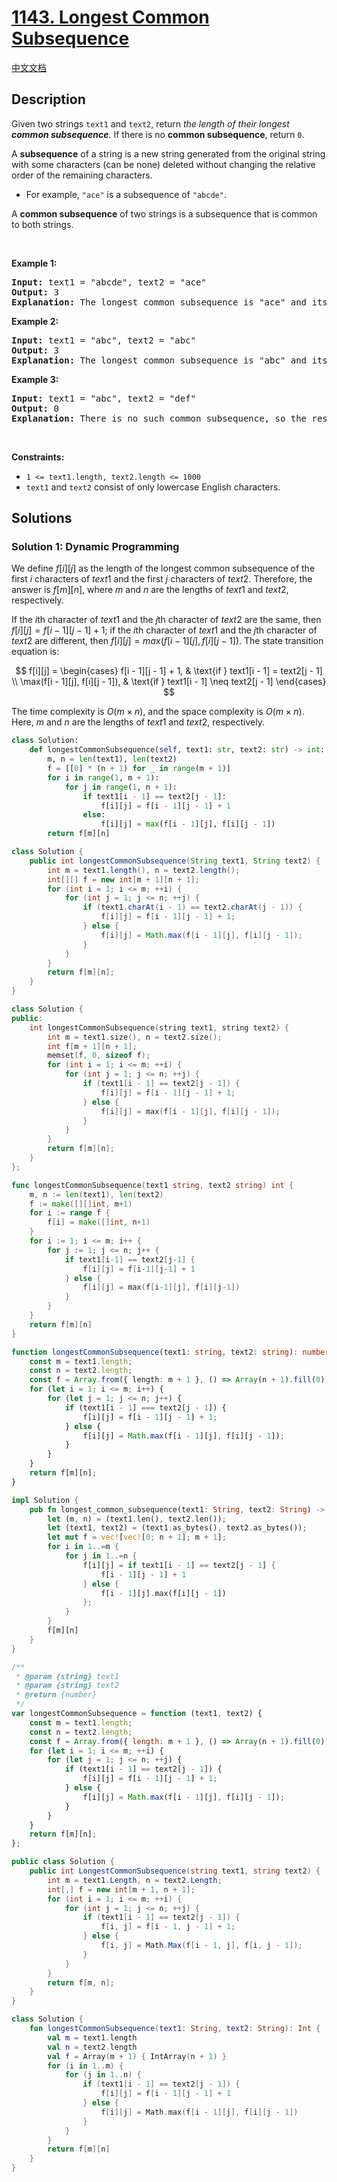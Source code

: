 # [1143. Longest Common Subsequence](https://leetcode.com/problems/longest-common-subsequence)

[中文文档](/solution/1100-1199/1143.Longest%20Common%20Subsequence/README.md)

## Description

<p>Given two strings <code>text1</code> and <code>text2</code>, return <em>the length of their longest <strong>common subsequence</strong>. </em>If there is no <strong>common subsequence</strong>, return <code>0</code>.</p>

<p>A <strong>subsequence</strong> of a string is a new string generated from the original string with some characters (can be none) deleted without changing the relative order of the remaining characters.</p>

<ul>
	<li>For example, <code>&quot;ace&quot;</code> is a subsequence of <code>&quot;abcde&quot;</code>.</li>
</ul>

<p>A <strong>common subsequence</strong> of two strings is a subsequence that is common to both strings.</p>

<p>&nbsp;</p>
<p><strong class="example">Example 1:</strong></p>

<pre>
<strong>Input:</strong> text1 = &quot;abcde&quot;, text2 = &quot;ace&quot; 
<strong>Output:</strong> 3  
<strong>Explanation:</strong> The longest common subsequence is &quot;ace&quot; and its length is 3.
</pre>

<p><strong class="example">Example 2:</strong></p>

<pre>
<strong>Input:</strong> text1 = &quot;abc&quot;, text2 = &quot;abc&quot;
<strong>Output:</strong> 3
<strong>Explanation:</strong> The longest common subsequence is &quot;abc&quot; and its length is 3.
</pre>

<p><strong class="example">Example 3:</strong></p>

<pre>
<strong>Input:</strong> text1 = &quot;abc&quot;, text2 = &quot;def&quot;
<strong>Output:</strong> 0
<strong>Explanation:</strong> There is no such common subsequence, so the result is 0.
</pre>

<p>&nbsp;</p>
<p><strong>Constraints:</strong></p>

<ul>
	<li><code>1 &lt;= text1.length, text2.length &lt;= 1000</code></li>
	<li><code>text1</code> and <code>text2</code> consist of only lowercase English characters.</li>
</ul>

## Solutions

### Solution 1: Dynamic Programming

We define $f[i][j]$ as the length of the longest common subsequence of the first $i$ characters of $text1$ and the first $j$ characters of $text2$. Therefore, the answer is $f[m][n]$, where $m$ and $n$ are the lengths of $text1$ and $text2$, respectively.

If the $i$th character of $text1$ and the $j$th character of $text2$ are the same, then $f[i][j] = f[i - 1][j - 1] + 1$; if the $i$th character of $text1$ and the $j$th character of $text2$ are different, then $f[i][j] = max(f[i - 1][j], f[i][j - 1])$. The state transition equation is:

$$
f[i][j] =
\begin{cases}
f[i - 1][j - 1] + 1, & \text{if } text1[i - 1] = text2[j - 1] \\
\max(f[i - 1][j], f[i][j - 1]), & \text{if } text1[i - 1] \neq text2[j - 1]
\end{cases}
$$

The time complexity is $O(m \times n)$, and the space complexity is $O(m \times n)$. Here, $m$ and $n$ are the lengths of $text1$ and $text2$, respectively.

<!-- tabs:start -->

```python
class Solution:
    def longestCommonSubsequence(self, text1: str, text2: str) -> int:
        m, n = len(text1), len(text2)
        f = [[0] * (n + 1) for _ in range(m + 1)]
        for i in range(1, m + 1):
            for j in range(1, n + 1):
                if text1[i - 1] == text2[j - 1]:
                    f[i][j] = f[i - 1][j - 1] + 1
                else:
                    f[i][j] = max(f[i - 1][j], f[i][j - 1])
        return f[m][n]
```

```java
class Solution {
    public int longestCommonSubsequence(String text1, String text2) {
        int m = text1.length(), n = text2.length();
        int[][] f = new int[m + 1][n + 1];
        for (int i = 1; i <= m; ++i) {
            for (int j = 1; j <= n; ++j) {
                if (text1.charAt(i - 1) == text2.charAt(j - 1)) {
                    f[i][j] = f[i - 1][j - 1] + 1;
                } else {
                    f[i][j] = Math.max(f[i - 1][j], f[i][j - 1]);
                }
            }
        }
        return f[m][n];
    }
}
```

```cpp
class Solution {
public:
    int longestCommonSubsequence(string text1, string text2) {
        int m = text1.size(), n = text2.size();
        int f[m + 1][n + 1];
        memset(f, 0, sizeof f);
        for (int i = 1; i <= m; ++i) {
            for (int j = 1; j <= n; ++j) {
                if (text1[i - 1] == text2[j - 1]) {
                    f[i][j] = f[i - 1][j - 1] + 1;
                } else {
                    f[i][j] = max(f[i - 1][j], f[i][j - 1]);
                }
            }
        }
        return f[m][n];
    }
};
```

```go
func longestCommonSubsequence(text1 string, text2 string) int {
	m, n := len(text1), len(text2)
	f := make([][]int, m+1)
	for i := range f {
		f[i] = make([]int, n+1)
	}
	for i := 1; i <= m; i++ {
		for j := 1; j <= n; j++ {
			if text1[i-1] == text2[j-1] {
				f[i][j] = f[i-1][j-1] + 1
			} else {
				f[i][j] = max(f[i-1][j], f[i][j-1])
			}
		}
	}
	return f[m][n]
}
```

```ts
function longestCommonSubsequence(text1: string, text2: string): number {
    const m = text1.length;
    const n = text2.length;
    const f = Array.from({ length: m + 1 }, () => Array(n + 1).fill(0));
    for (let i = 1; i <= m; i++) {
        for (let j = 1; j <= n; j++) {
            if (text1[i - 1] === text2[j - 1]) {
                f[i][j] = f[i - 1][j - 1] + 1;
            } else {
                f[i][j] = Math.max(f[i - 1][j], f[i][j - 1]);
            }
        }
    }
    return f[m][n];
}
```

```rust
impl Solution {
    pub fn longest_common_subsequence(text1: String, text2: String) -> i32 {
        let (m, n) = (text1.len(), text2.len());
        let (text1, text2) = (text1.as_bytes(), text2.as_bytes());
        let mut f = vec![vec![0; n + 1]; m + 1];
        for i in 1..=m {
            for j in 1..=n {
                f[i][j] = if text1[i - 1] == text2[j - 1] {
                    f[i - 1][j - 1] + 1
                } else {
                    f[i - 1][j].max(f[i][j - 1])
                };
            }
        }
        f[m][n]
    }
}
```

```js
/**
 * @param {string} text1
 * @param {string} text2
 * @return {number}
 */
var longestCommonSubsequence = function (text1, text2) {
    const m = text1.length;
    const n = text2.length;
    const f = Array.from({ length: m + 1 }, () => Array(n + 1).fill(0));
    for (let i = 1; i <= m; ++i) {
        for (let j = 1; j <= n; ++j) {
            if (text1[i - 1] == text2[j - 1]) {
                f[i][j] = f[i - 1][j - 1] + 1;
            } else {
                f[i][j] = Math.max(f[i - 1][j], f[i][j - 1]);
            }
        }
    }
    return f[m][n];
};
```

```cs
public class Solution {
    public int LongestCommonSubsequence(string text1, string text2) {
        int m = text1.Length, n = text2.Length;
        int[,] f = new int[m + 1, n + 1];
        for (int i = 1; i <= m; ++i) {
            for (int j = 1; j <= n; ++j) {
                if (text1[i - 1] == text2[j - 1]) {
                    f[i, j] = f[i - 1, j - 1] + 1;
                } else {
                    f[i, j] = Math.Max(f[i - 1, j], f[i, j - 1]);
                }
            }
        }
        return f[m, n];
    }
}
```

```kotlin
class Solution {
    fun longestCommonSubsequence(text1: String, text2: String): Int {
        val m = text1.length
        val n = text2.length
        val f = Array(m + 1) { IntArray(n + 1) }
        for (i in 1..m) {
            for (j in 1..n) {
                if (text1[i - 1] == text2[j - 1]) {
                    f[i][j] = f[i - 1][j - 1] + 1
                } else {
                    f[i][j] = Math.max(f[i - 1][j], f[i][j - 1])
                }
            }
        }
        return f[m][n]
    }
}
```

<!-- tabs:end -->

<!-- end -->
